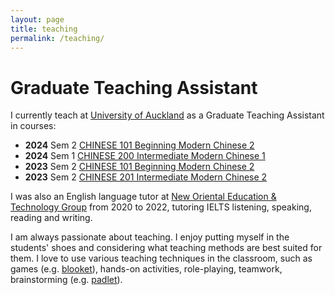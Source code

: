 ```yaml
---
layout: page
title: teaching
permalink: /teaching/
---
```



# Graduate Teaching Assistant

I currently teach at [University of Auckland](https://www.auckland.ac.nz/en.html) as a Graduate Teaching Assistant in courses:

* **2024** Sem 2 [CHINESE 101 Beginning Modern Chinese 2](https://www.artsfaculty.auckland.ac.nz/courses/?Subject=CHINESE&Number=101&Year=2024)
* **2024** Sem 1 [CHINESE 200 Intermediate Modern Chinese 1](https://www.artsfaculty.auckland.ac.nz/courses/?Subject=CHINESE&Number=200&Year=2024)
* **2023** Sem 2 [CHINESE 101 Beginning Modern Chinese 2](https://www.artsfaculty.auckland.ac.nz/courses/?Subject=CHINESE&Number=101&Year=2024)
* **2023** Sem 2 [CHINESE 201 Intermediate Modern Chinese 2](https://www.artsfaculty.auckland.ac.nz/courses/?Subject=CHINESE&Number=201&Year=2024)

I was also an English language tutor at [New Oriental Education & Technology Group](https://www.neworiental.org/english/) from 2020 to 2022, tutoring IELTS listening, speaking, reading and writing.

I am always passionate about teaching. I enjoy putting myself in the students' shoes and considering what teaching methods are best suited for them. I love to use various teaching techniques in the classroom, such as games (e.g. [blooket](https://www.blooket.com/)), hands-on activities, role-playing, teamwork, brainstorming (e.g. [padlet](https://padlet.com/)).

